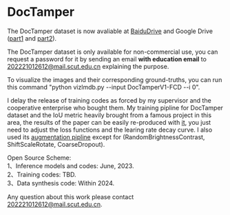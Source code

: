 # DocTamper
The DocTamper dataset is now avaliable at [BaiduDrive](https://pan.baidu.com/s/1nEEnq1ZWIem7wnkQ1YdTNw?pwd=od9k) and Google Drive ([part1](https://drive.google.com/file/d/150teGvJbtWSULljrh9Sp_NrTlEXKPsTm/view?usp=drive_link) and [part2](https://drive.google.com/file/d/1rJOMEu8c25ZxpWliCXmxRk6wFULZS7Z2/view?usp=share_link)).


The DocTamper dataset is only available for non-commercial use, you can request a password for it by sending an email  __with education email__ to 202221012612@mail.scut.edu.cn explaining the purpose.

To visualize the images and their corresponding ground-truths, you can run this command "python vizlmdb.py --input DocTamperV1-FCD --i 0".

I delay the release of training codes as forced by my supervisor and the cooperative enterprise who bought them. My training pipline for DocTamper dataset and the IoU metric heavily brought from a famous project in this area, the results of  the paper can be easily re-produced with [it](https://github.com/DLLXW/data-science-competition/blob/main/tianchi/ImageForgeryLocationChallenge/utils/deeplearning_qyl.py), you just need to adjust the loss functions and the learing rate decay curve. I also used its [augmentation pipline](https://github.com/DLLXW/data-science-competition/blob/main/tianchi/ImageForgeryLocationChallenge/dataset/RSCDataset.py) except for (RandomBrightnessContrast, ShiftScaleRotate, CoarseDropout).


Open Source Scheme: <br>
1、Inference models and codes: June, 2023. <br>
2、Training codes: TBD. <br>
3、Data synthesis code: Within 2024. <br>


Any question about this work please contact 202221012612@mail.scut.edu.cn.

